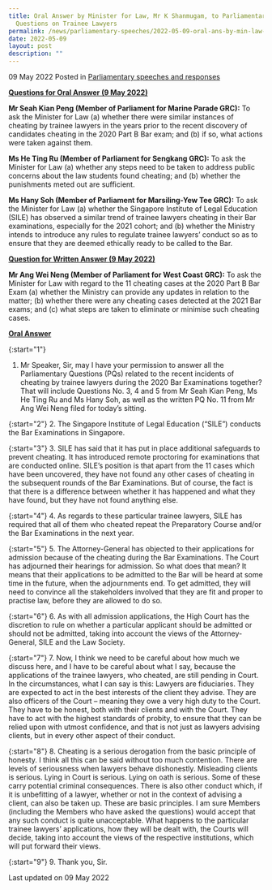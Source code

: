 ```yaml
---
title: Oral Answer by Minister for Law, Mr K Shanmugam, to Parliamentary
  Questions on Trainee Lawyers
permalink: /news/parliamentary-speeches/2022-05-09-oral-ans-by-min-law-shanmugam-to-pqs-on-trainee-lawyers/
date: 2022-05-09
layout: post
description: ""
---
```

09 May 2022 Posted in [Parliamentary speeches and responses](/news/parliamentary-speeches)

<b><u>Questions for Oral Answer (9 May 2022)</u></b>

**Mr Seah Kian Peng (Member of Parliament for Marine Parade GRC):** To ask the Minister for Law (a) whether there were similar instances of cheating by trainee lawyers in the years prior to the recent discovery of candidates cheating in the 2020 Part B Bar exam; and (b) if so, what actions were taken against them.

**Ms He Ting Ru (Member of Parliament for Sengkang GRC):** To ask the Minister for Law (a) whether any steps need to be taken to address public concerns about the law students found cheating; and (b) whether the punishments meted out are sufficient.

**Ms Hany Soh (Member of Parliament for Marsiling-Yew Tee GRC):** To ask the Minister for Law (a) whether the Singapore Institute of Legal Education (SILE) has observed a similar trend of trainee lawyers cheating in their Bar examinations, especially for the 2021 cohort; and (b) whether the Ministry intends to introduce any rules to regulate trainee lawyers’ conduct so as to ensure that they are deemed ethically ready to be called to the Bar.

<b><u>Question for Written Answer (9 May 2022)</u></b>

**Mr Ang Wei Neng (Member of Parliament for West Coast GRC):** To ask the Minister for Law with regard to the 11 cheating cases at the 2020 Part B Bar Exam (a) whether the Ministry can provide any updates in relation to the matter; (b) whether there were any cheating cases detected at the 2021 Bar exams; and (c) what steps are taken to eliminate or minimise such cheating cases.

<b><u>Oral Answer</u></b>

{:start="1"}
1.	Mr Speaker, Sir, may I have your permission to answer all the Parliamentary Questions (PQs) related to the recent incidents of cheating by trainee lawyers during the 2020 Bar Examinations together? That will include Questions No. 3, 4 and 5 from Mr Seah Kian Peng, Ms He Ting Ru and Ms Hany Soh, as well as the written PQ No. 11 from Mr Ang Wei Neng filed for today’s sitting.

{:start="2"}
2.	The Singapore Institute of Legal Education (“SILE”) conducts the Bar Examinations in Singapore. 

{:start="3"}
3.	SILE has said that it has put in place additional safeguards to prevent cheating. It has introduced remote proctoring for examinations that are conducted online. SILE’s position is that apart from the 11 cases which have been uncovered, they have not found any other cases of cheating in the subsequent rounds of the Bar Examinations. But of course, the fact is that there is a difference between whether it has happened and what they have found, but they have not found anything else.

{:start="4"}
4.	As regards to these particular trainee lawyers, SILE has required that all of them  who cheated repeat the Preparatory Course and/or the Bar Examinations in the next year. 

{:start="5"}
5.	The Attorney-General has objected to their applications for admission because of the cheating during the Bar Examinations. The Court has adjourned their hearings for admission. So what does that mean? It means that their applications to be admitted to the Bar will be heard at some time in the future, when the adjournments end. To get admitted, they will need to convince all the stakeholders involved that they are fit and proper to practise law, before they are allowed to do so.

{:start="6"}
6.	As with all admission applications, the High Court has the discretion to rule on whether a particular applicant should be admitted or should not be admitted, taking into account the views of the Attorney-General, SILE and the Law Society. 

{:start="7"}
7.	Now, I think we need to be careful about how much we discuss here, and I have to be careful about what I say, because the applications of the trainee lawyers, who cheated, are still pending in Court. In the circumstances, what I can say is this: Lawyers are fiduciaries. They are expected to act in the best interests of the client they advise. They are also officers of the Court – meaning they owe a very high duty to the Court. They have to be honest, both with their clients and with the Court.  They have to act with the highest standards of probity, to ensure that they can be relied upon with utmost confidence, and that is not just as lawyers advising clients, but in every other aspect of their conduct. 

{:start="8"}
8.	Cheating is a serious derogation from the basic principle of honesty. I think all this can be said without too much contention. There are levels of seriousness when lawyers behave dishonestly. Misleading clients is serious. Lying in Court is serious. Lying on oath is serious. Some of these carry potential criminal consequences. There is also other conduct which, if it is unbefitting of a lawyer, whether or not in the context of advising a client, can also be taken up. These are basic principles. I am sure Members (including the Members who have asked the questions) would accept that any such conduct is quite unacceptable. What happens to the particular trainee lawyers’ applications, how they will be dealt with, the Courts will decide, taking into account the views of the respective institutions, which will put forward their views. 

{:start="9"}
9.	Thank you, Sir.



<p class="right-side-updated">Last updated on 09 May 2022</p>